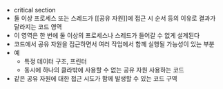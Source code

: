 - critical section
- 둘 이상 프로세스 또는 스레드가 [[공유 자원]]에 접근 시 순서 등의 이유로 결과가 달라지는 코드 영역
- 이 영역은 한 번에 둘 이상의 프로세스나 스레드가 들어갈 수 없게 설계된다
- 코드에서 공유 자원을 접근하면서 여러 작업에서 함께 실행될 가능성이 있는 부분
- 예
	- 특정 데이터 구조, 프린터
	- 동시에 하나의 클라밖에 사용할 수 없는 공유 자원 사용하는 코드
- 같은 공유 자원에 대한 접근 시도가 함께 발생할 수 있는 코드 구역